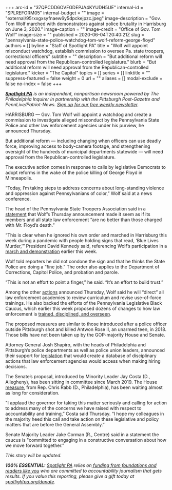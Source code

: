 +++
arc-id = "37QPCDD6OVFGDEPJA4KYUDH5UE"
internal-id = "SPLREFORM05"
internal-budget = ""
image = "external/95rxxgxsyfnaew6y5dpckejpzc.jpeg"
image-description = "Gov. Tom Wolf marched with demonstrators against police brutality in Harrisburg on June 3, 2020."
image-caption = ""
image-credit = "Office of Gov. Tom Wolf"
image-size = ""
published = 2020-06-04T20:40:21Z
slug = "pennsylvania-state-police-watchdog-tom-wolf-reform-george-floyd"
authors = []
byline = "Staff of Spotlight PA"
title = "Wolf will appoint misconduct watchdog, establish commission to oversee Pa. state troopers, correctional officers"
subtitle = ""
description = "But additional reform will need approval from the Republican-controlled legislature."
blurb = "But additional reform will need approval from the Republican-controlled legislature."
kicker = "The Capitol"
topics = []
series = []
linktitle = ""
suppress-featured = false
weight = 0
url = ""
aliases = []
modal-exclude = false
no-index = false
+++

<a href="https://www.spotlightpa.org/"><i><b>Spotlight PA</b></i></a><i> is an independent, nonpartisan newsroom powered by The Philadelphia Inquirer in partnership with the Pittsburgh Post-Gazette and PennLive/Patriot-News. </i><a href="https://www.spotlightpa.org/newsletters"><i>Sign up for our free weekly newsletter</i></a><i>.</i>

HARRISBURG — Gov. Tom Wolf will appoint a watchdog and create a commission to investigate alleged misconduct by the Pennsylvania State Police and other law enforcement agencies under his purview, he announced Thursday.

But additional reform — including changing when officers can use deadly force, improving access to body-camera footage, and strengthening oversight of the hundreds of municipal departments statewide — will need approval from the Republican-controlled legislature.

The executive action comes in response to calls by legislative Democrats to adopt reforms in the wake of the police killing of George Floyd in Minneapolis.

“Today, I’m taking steps to address concerns about long-standing violence and oppression against Pennsylvanians of color,” Wolf said at a news conference.

<script src="https://www.spotlightpa.org/embed.js" async></script><div data-spl-embed-version="1" data-spl-src="https://www.spotlightpa.org/embeds/donate/"></div>


The head of the Pennsylvania State Troopers Association said in a <a href="https://twitter.com/PSTA_1962/status/1268640382855806976/photo/1" target=_blank>statement</a> that Wolf’s Thursday announcement made it seem as if its members and all state law enforcement “are no better than those charged with Mr. Floyd’s death.”

“This is clear when he ignored his own order and marched in Harrisburg this week during a pandemic with people holding signs that read, ‘Blue Lives Murder,'” President David Kennedy said, referencing Wolf’s participation in a <a href="https://www.spotlightpa.org/news/2020/06/tom-wolf-george-floyd-march-harrisburg/" target=_blank>march and demonstration</a> earlier this week.

Wolf told reporters he did not condone the sign and that he thinks the State Police are doing a “fine job.” The order also applies to the Department of Corrections, Capitol Police, and probation and parole.

“This is not an effort to point a finger,” he said. “It’s an effort to build trust.”

Among the other <a href="https://www.governor.pa.gov/newsroom/gov-wolf-takes-action-to-address-law-enforcement-reform-and-accountability/" target=_blank>actions</a> announced Thursday, Wolf said he will “direct” all law enforcement academies to review curriculum and revise use-of-force trainings. He also backed the efforts of the Pennsylvania Legislative Black Caucus, which earlier this week proposed dozens of changes to how law enforcement is <a href="https://www.spotlightpa.org/news/2020/06/police-protest-pennsylvania-antwon-rose-use-of-force/" target=_blank>trained, disciplined, and overseen</a>.

The proposed measures are similar to those introduced after a police officer outside Pittsburgh shot and killed Antwon Rose II, an unarmed teen, in 2018. Those bills have not been taken up by the GOP-majority House and Senate.

<script src="https://www.spotlightpa.org/embed.js" async></script><div data-spl-embed-version="1" data-spl-src="https://www.spotlightpa.org/embeds/newsletter/"></div>


Attorney General Josh Shapiro, with the heads of Philadelphia and Pittsburgh’s police departments as well as police union leaders, announced their support for <a href="https://www.spotlightpa.org/news/2020/06/police-protest-pennsylvania-antwon-rose-use-of-force/">legislation</a> that would create a database of disciplinary actions that law enforcement agencies would access when making hiring decisions.

The Senate’s proposal, introduced by Minority Leader Jay Costa (D., Allegheny), has been sitting in committee since March 2019. The House <a href="https://www.legis.state.pa.us/cfdocs/billinfo/billinfo.cfm?syear=2019&sind=0&body=H&type=B&bn=1666" target=_blank>measure</a>, from Rep. Chris Rabb (D., Philadelphia), has been waiting almost as long for consideration.

"I applaud the governor for taking this matter seriously and calling for action to address many of the concerns we have raised with respect to accountability and training,” Costa said Thursday. “I hope my colleagues in the majority heed this call and take action on these legislative and policy matters that are before the General Assembly.”

Senate Majority Leader Jake Corman (R., Centre) said in a statement the caucus is "committed to engaging in a constructive conversation about how we move forward together.”

<i>This story will be updated. </i>

<i><b>100% ESSENTIAL:</b></i> <a href="https://www.spotlightpa.org/"><i>Spotlight PA</i></a><i> relies on</i><a href="https://www.spotlightpa.org/support"><i> funding from foundations and readers like you</i></a><i> who are committed to accountability journalism that gets results. If you value this reporting, please give a gift today at </i><a href="https://www.spotlightpa.org/donate"><i>spotlightpa.org/donate</i></a><i>.</i>

